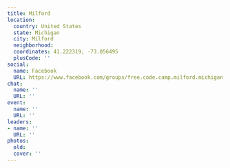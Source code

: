```yaml
---
title: Milford
location:
  country: United States
  state: Michigan
  city: Milford
  neighborhood: 
  coordinates: 41.222319, -73.056495
  plusCode: ''
social:
  name: Facebook
  URL: https://www.facebook.com/groups/free.code.camp.milford.michigan
chat:
  name: ''
  URL: ''
event:
  name: ''
  URL: ''
leaders:
- name: ''
  URL: ''
photos:
  old: 
  cover: ''
---
```

